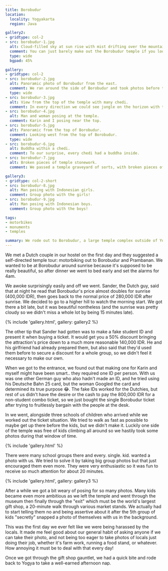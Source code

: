 ```yaml
---
title: Borobudur
location:
  locality: Yogyakarta
  region: Java

gallery2:
- gridtype: col-2
- src: borobudur-1.jpg
  alt: Cloud-filled sky at sun rise with mist drifting over the mountains.
  comment: You can just barely make out the Borobudur temple if you look in the center of the photo.
  type: wide
  bgpad: 45%

gallery:
- gridtype: col-2
- src: borobudur-2.jpg
  alt: Panoramic photo of Borobudur from the east.
  comment: We ran around the side of Borobudur and took photos before the swarms of children could make it over there.
  type: wide
- src: borobudur-3.jpg
  alt: View from the top of the temple with many chedi.
  comment: In every direction we could see jungle on the horizon with the chedi poking up in view.
- src: borobudur-4.jpg
  alt: Man and woman posing at the temple.
  comment: Karin and I posing near the top.
- src: borobudur-5.jpg
  alt: Panoramic from the top of Borobudur.
  comment: Looking west from the top of Borobudur.
  type: wide
- src: borobudur-6.jpg
  alt: Buddha within a chedi.
  comment: To our surprise, every chedi had a buddha inside.
- src: borobudur-7.jpg
  alt: Broken pieces of temple stonework.
  comment: We passed a temple graveyard of sorts, with broken pieces of stonework laid in a field.

gallery3:
- gridtype: col-2-short
- src: borobudur-8.jpg
  alt: Man posing with Indonesian girls.
  comment: Group photo with the girls!
- src: borobudur-9.jpg
  alt: Man posing with Indonesian boys.
  comment: Group photo with the boys!

tags:
- motorbikes
- monuments
- temples

summary: We rode out to Borobudur, a large temple complex outside of Yogyakarta. It was an impressive area quite different than the other temples we've seen on this trip.
---
```


We met a Dutch couple in our hostel on the first day and they suggested a self-directed temple tour: motorbiking out to Borobudur and Prambanan. We wanted to be at Borobudur around sunrise because it's supposed to be really beautiful, so after dinner we went to bed early and set the alarms for 4am.

We awoke surprisingly easily and off we went. Sander, the Dutch guy, said that at night he read that Borobudur's price almost doubles for sunrise (400,000 IDR), then goes back to the normal price of 280,000 IDR after sunrise. We decided to go to a higher hill to watch the morning start. We got there a bit late, but it was beautiful nontheless (and the sunrise was pretty cloudy so we didn't miss a whole lot by being 15 minutes late).

{% include 'gallery.html', gallery: gallery2 %}

The other tip that Sander had gotten was to make a fake student ID and present it when buying a ticket. It would get you a 50% discount bringing the attraction's price down to a much more reasonable 140,000 IDR. He and his girlfriend had already prepared them, but also said that they'd used them before to secure a discount for a whole group, so we didn't feel it necessary to make our own.

When we got to the entrance, we found out that making one for Karin and myself might have been smart.. they required one ID per person. With us was one other German guy who also hadn't made an ID, and he tried using his Deutsche Bahn 25 card, but the woman Googled the card and determined its true purpose 😂. The fake IDs worked for the Dutchies, but rest of us didn't have the desire or the cash to pay the 800,000 IDR for a non-student combo ticket, so we just bought the single Borobudur ticket after trying to fruitlessly bargain with the people at the desk.

In we went, alongside three schools of children who arrived while we worked out the ticket situation. We tried to walk as fast as possible to maybe get up there before the kids, but we didn't make it. Luckily one side of the temple was free of kids climbing all around so we hastily took some photos during that window of time.

{% include 'gallery.html' %}

There were many school groups there and every. single. kid. wanted a photo with us. We tried to solve it by taking big group photos but that just encouraged them even more. They were very enthusiastic so it was fun to receive so much attention for about 20 minutes.

{% include 'gallery.html', gallery: gallery3 %}

After a while we got a bit weary of posing for so many photos. Many kids became even more ambitious as we left the temple and went through the museum then finally through the "exit" which must be the world's largest gift shop, a 20-minute walk through various market stands. We actually had to start telling them no and being assertive about it after the 5th group of kids "secretly" snapped a photo of themselves with us in the background.

This was the first day we ever felt like we were being harassed by the locals. It made me feel good about our general habit of asking anyone if we can take their photo, and not being too eager to take photos of locals just doing their job, whether it's farm work, running a food stand, or whatever. How annoying it must be to deal with that every day!

Once we got through the gift shop gauntlet, we had a quick bite and rode back to Yogya to take a well-earned afternoon nap.
